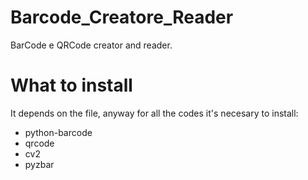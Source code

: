 # Barcode_Creatore_Reader
BarCode e QRCode creator and reader. 
# What to install 
It depends on the file, anyway for all the codes it's necesary to install: 
* python-barcode
* qrcode
* cv2
* pyzbar 
